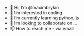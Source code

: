 - 👋 Hi, I’m @maximbrykin
- 👀 I’m interested in coding 
- 🌱 I’m currently learning python, js 
- 💞️ I’m looking to collaborate on ...
- 📫 How to reach me - via email 

<!---
maximbrykin/maximbrykin is a ✨ special ✨ repository because its `README.md` (this file) appears on your GitHub profile.
You can click the Preview link to take a look at your changes.
--->

